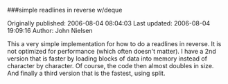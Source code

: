 ###simple readlines in reverse w/deque

Originally published: 2006-08-04 08:04:03
Last updated: 2006-08-04 19:09:16
Author: John Nielsen

This a very simple implementation for how to do a readlines in reverse. It is not optimized for performance (which often doesn't matter). I have a 2nd version that is faster by loading blocks of data into memory instead of character by character. Of course, the code then almost doubles in size. And finally a third version that is the fastest, using split.